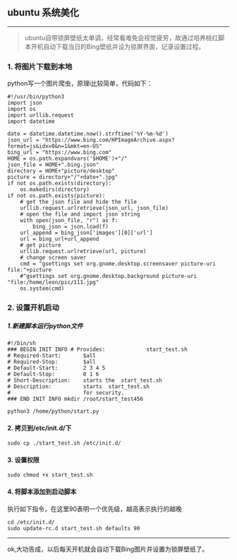## ubuntu 系统美化
----
> ubuntu自带锁屏壁纸太单调，经常看难免会视觉疲劳，故通过培养桃红脚本开机自动下载当日的Bing壁纸并设为锁屏界面，记录设置过程。

### 1. 将图片下载到本地

python写一个图片爬虫，原理i比较简单，代码如下：

```python3
#!/usr/bin/python3
import json
import os
import urllib.request
import datetime

date = datetime.datetime.now().strftime('%Y-%m-%d')
json_url = "https://www.bing.com/HPImageArchive.aspx?format=js&idx=0&n=1&mkt=en-US"
bing_url = "https://www.bing.com"
HOME = os.path.expandvars('$HOME')+"/"
json_file = HOME+".bing.json"
directory = HOME+"picture/desktop"
picture = directory+"/"+date+".jpg"
if not os.path.exists(directory):
    os.makedirs(directory)
if not os.path.exists(picture):
    # get the json file and hide the file
    urllib.request.urlretrieve(json_url, json_file)
    # open the file and import json string
    with open(json_file, "r") as f:
        bing_json = json.load(f)
    url_append = bing_json['images'][0]['url']
    url = bing_url+url_append
    # get picture
    urllib.request.urlretrieve(url, picture)
    # change screen saver
    cmd = "gsettings set org.gnome.desktop.screensaver picture-uri file:"+picture
    #"gsettings set org.gnome.desktop.background picture-uri "file:/home/leon/pic/111.jpg"
    os.system(cmd)

```
### 2. 设置开机启动

##### 1.新建脚本运行python文件
```
#!/bin/sh 
### BEGIN INIT INFO # Provides:             start_test.sh 
# Required-Start:       $all 
# Required-Stop:        $all 
# Default-Start:        2 3 4 5 
# Default-Stop:         0 1 6 
# Short-Description:    starts the  start_test.sh 
# Description:          starts  start_test.sh 
#                       for security. 
### END INIT INFO mkdir /root/start_test456

python3 /home/python/start.py
``` 
#### 2. 拷贝到/etc/init.d/下
```
sudo cp ./start_test.sh /etc/init.d/
```
#### 3. 设置权限
```
sudo chmod +x start_test.sh
```
#### 4. 将脚本添加到启动脚本
执行如下指令，在这里90表明一个优先级，越高表示执行的越晚
```
cd /etc/init.d/
sudo update-rc.d start_test.sh defaults 90
```

----
ok,大功告成，以后每天开机就会自动下载Bing图片并设置为锁屏壁纸了。
